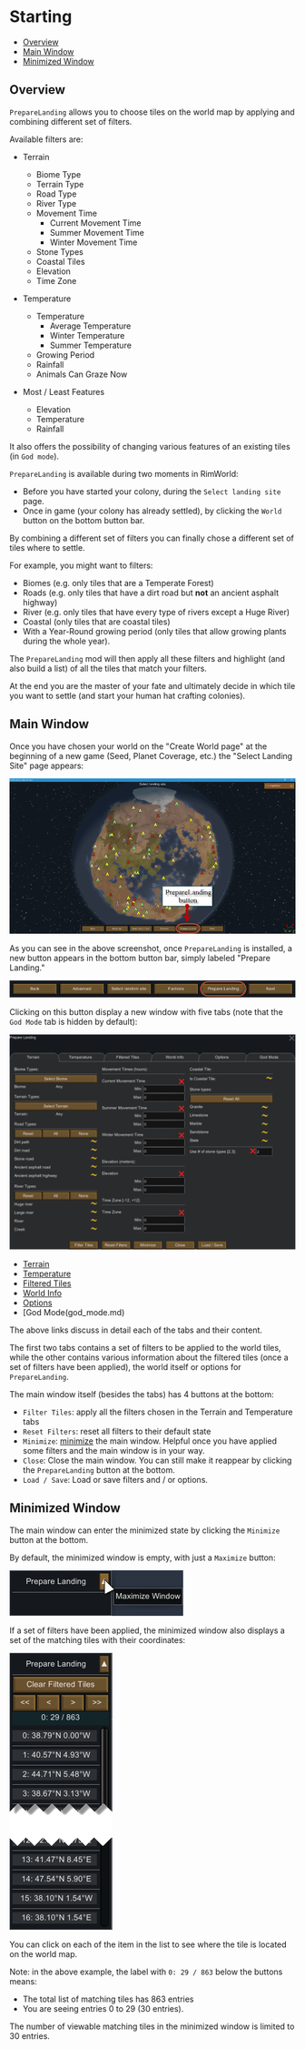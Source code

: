 ﻿Starting
========

- [Overview](#overview)
- [Main Window](#main-window)
- [Minimized Window](#minimized-window)

Overview
--------

`PrepareLanding` allows you to choose tiles on the world map by applying and combining different set of filters.

Available filters are:

* Terrain
    - Biome Type
    - Terrain Type
    - Road Type
    - River Type
    - Movement Time
        - Current Movement Time
        - Summer Movement Time
        - Winter Movement Time
    - Stone Types
    - Coastal Tiles
    - Elevation
    - Time Zone
	
* Temperature
    - Temperature
        - Average Temperature
        - Winter Temperature
        - Summer Temperature
    - Growing Period
    - Rainfall
    - Animals Can Graze Now
	
* Most / Least Features
	- Elevation
	- Temperature
	- Rainfall
 
It also offers the possibility of changing various features of an existing tiles (in `God mode`).

`PrepareLanding` is available during two moments in RimWorld:
* Before you have started your colony, during the `Select landing site` page.
* Once in game (your colony has already settled), by clicking the `World` button on the bottom button bar.

By combining a different set of filters you can finally chose a different set of tiles where to settle.

For example, you might want to filters:
- Biomes (e.g. only tiles that are a Temperate Forest)
- Roads (e.g. only tiles that have a dirt road but **not** an ancient asphalt highway)
- River (e.g. only tiles that have every type of rivers except a Huge River)
- Coastal (only tiles that are coastal tiles)
- With a Year-Round growing period (only tiles that allow growing plants during the whole year).

The `PrepareLanding` mod will then apply all these filters and highlight (and also build a list) of all the tiles that match your filters.

At the end you are the master of your fate and ultimately decide in which tile you want to settle (and start your human hat crafting colonies).

Main Window
-----------

Once you have chosen your world on the "Create World page" at the beginning of a new game (Seed, Planet Coverage, etc.) the "Select Landing Site" page appears:

![new menu](assets/new_menu.png)

As you can see in the above screenshot, once `PrepareLanding` is installed, a new button appears in the bottom button bar, simply labeled "Prepare Landing."

![bottom buttons](assets/bottom_buttons.png)

Clicking on this button display a new window with five tabs (note that the `God Mode` tab is hidden by default):

![terrain tab](assets/terrain_tab.png)

* [Terrain](terrain_tab.md)
* [Temperature](temperature_tab.md)
* [Filtered Tiles](filtered_tab_tiles.md)
* [World Info](world_info_tab.md)
* [Options](options_tab.md)
* [God Mode(god_mode.md)

The above links discuss in detail each of the tabs and their content.

The first two tabs contains a set of filters to be applied to the world tiles, while the other contains various information about the filtered tiles (once a set of filters have been applied), the world itself or options for `PrepareLanding`.

The main window itself (besides the tabs) has 4 buttons at the bottom:
* `Filter Tiles`: apply all the filters chosen in the Terrain and Temperature tabs
* `Reset Filters`: reset all filters to their default state
* `Minimize`: [minimize](#minimized-window) the main window. Helpful once you have applied some filters and the main window is in your way.
* `Close`: Close the main window. You can still make it reappear by clicking the `PrepareLanding` button at the bottom.
* `Load / Save`: Load or save filters and / or options.

Minimized Window
----------------

The main window can enter the minimized state by clicking the `Minimize` button at the bottom.

By default, the minimized window is empty, with just a `Maximize` button:

![Minimized Window: default](assets/minimized_window.png)

If a set of filters have been applied, the minimized window also displays a set of the matching tiles with their coordinates:

![Minimized Window: with tile list](assets/minimized_window_2.png)

You can click on each of the item in the list to see where the tile is located on the world map.

Note: in the above example, the label with `0: 29 / 863` below the buttons means:
- The total list of matching tiles has 863 entries
- You are seeing entries 0 to 29 (30 entries).

The number of viewable matching tiles in the minimized window is limited to 30 entries.